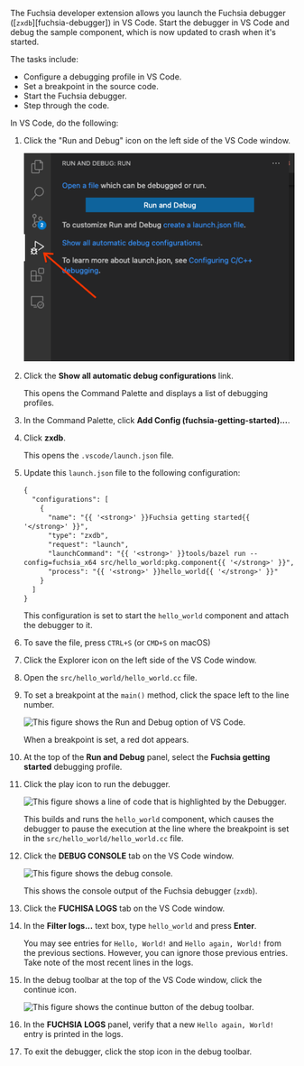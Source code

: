 The Fuchsia developer extension allows you launch the Fuchsia debugger
([`zxdb`][fuchsia-debugger]) in VS Code. Start the debugger in VS Code
and debug the sample component, which is now  updated to crash
when it's started.

The tasks include:

- Configure a debugging profile in VS Code.
- Set a breakpoint in the source code.
- Start the Fuchsia debugger.
- Step through the code.

In VS Code, do the following:

1. Click the "Run and Debug" icon on the left side of the VS Code window.

   <img class="vscode-image-center"
   alt="This figure shows the Run and Debug option of VS Code."
   src="/docs/reference/tools/editors/vscode/images/extensions/ext-start-debug.png">

1. Click the **Show all automatic debug configurations** link.

   This opens the Command Palette and displays a list of debugging
   profiles.

1. In the Command Palette, click
   **Add Config (fuchsia-getting-started)...**.

1. Click **zxdb**.

   This opens the `.vscode/launch.json` file.

1. Update this `launch.json` file to the following configuration:

   ```json5 {:.devsite-disable-click-to-copy}
   {
     "configurations": [
       {
         "name": "{{ '<strong>' }}Fuchsia getting started{{ '</strong>' }}",
         "type": "zxdb",
         "request": "launch",
         "launchCommand": "{{ '<strong>' }}tools/bazel run --config=fuchsia_x64 src/hello_world:pkg.component{{ '</strong>' }}",
         "process": "{{ '<strong>' }}hello_world{{ '</strong>' }}"
       }
     ]
   }
   ```

   This configuration is set to start the `hello_world`
   component and attach the debugger to it.

1. To save the file, press `CTRL+S` (or `CMD+S` on macOS)

1. Click the Explorer icon on the left side of the VS Code window.

1. Open the `src/hello_world/hello_world.cc` file.

1. To set a breakpoint at the `main()` method, click the space left to
   the line number.

   <img class="vscode-image vscode-image-center"
   alt="This figure shows the Run and Debug option of VS Code."
   src="images/get-started-vscode-breakpoint.png">

   When a breakpoint is set, a red dot appears.

1. At the top of the **Run and Debug** panel, select the
   **Fuchsia getting started** debugging profile.

1. Click the play icon to run the debugger.

   <img class="vscode-image vscode-image-center"
   alt="This figure shows a line of code that is highlighted by the Debugger."
   src="images/get-started-vscode-debugger-highlight.png">

   This builds and runs the `hello_world` component, which causes
   the debugger to pause the execution at the line where the
   breakpoint is set in the `src/hello_world/hello_world.cc` file.

1. Click the **DEBUG CONSOLE** tab on the VS Code window.

   <img class="vscode-image vscode-image-center"
   alt="This figure shows the debug console."
   src="images/get-started-vscode-debug-console.png">

   This shows the console output of the Fuchsia debugger (`zxdb`).

1. Click the **FUCHISA LOGS** tab on the VS Code window.

1. In the **Filter logs...** text box, type `hello_world` and press **Enter**.

   You may see entries for `Hello, World!` and `Hello again, World!` from
   the previous sections. However, you can ignore those previous entries.
   Take note of the most recent lines in the logs.

1. In the debug toolbar at the top of the VS Code window,
   click the continue icon.

   <img class="vscode-image vscode-image-center"
   alt="This figure shows the continue button of the debug toolbar."
   src="images/get-started-vscode-debug-continue.png">

1. In the **FUCHSIA LOGS** panel, verify that a new `Hello again, World!`
   entry is printed in the logs.

1. To exit the debugger, click the stop icon in the debug toolbar.
